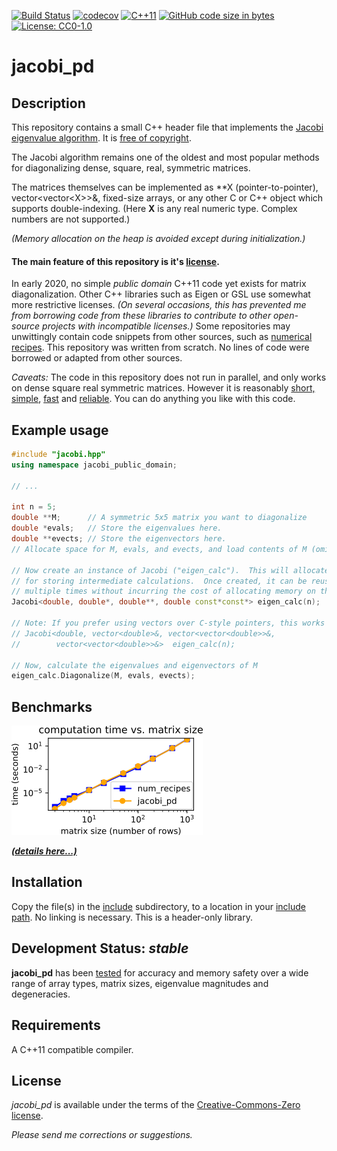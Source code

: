 [![Build Status](https://travis-ci.org/jewettaij/jacobi_pd.svg?branch=master)](https://travis-ci.org/jewettaij/jacobi_pd.svg?branch=master)
[![codecov](https://codecov.io/gh/jewettaij/jacobi_pd/branch/master/graph/badge.svg)](https://codecov.io/gh/jewettaij/jacobi_pd)
[![C++11](https://img.shields.io/badge/C%2B%2B-11-blue.svg)](https://isocpp.org/std/the-standard)
[![GitHub code size in bytes](https://img.shields.io/github/languages/code-size/jewettaij/jacobi_pd)]()
[![License: CC0-1.0](https://licensebuttons.net/p/mark/1.0/88x31.png)](https://creativecommons.org/publicdomain/zero/1.0/)


jacobi_pd
===========

## Description

This repository contains a small C++ header file that implements the
[Jacobi eigenvalue algorithm](https://en.wikipedia.org/wiki/Jacobi_eigenvalue_algorithm).
It is [free of copyright](https://creativecommons.org/publicdomain/zero/1.0/).

The Jacobi algorithm remains one of the oldest and most popular methods for
diagonalizing dense, square, real, symmetric matrices.

The matrices themselves can be implemented as \*\*X (pointer-to-pointer),
vector\<vector\<X\>\>&, fixed-size arrays,
or any other C or C++ object which supports double-indexing.
(Here **X** is any real numeric type.  Complex numbers are not supported.)

*(Memory allocation on the heap is avoided except during initialization.)*


#### The main feature of this repository is it's [license](LICENSE.md).

In early 2020, no simple *public domain* C++11 code
yet exists for matrix diagonalization.
Other C++ libraries such as Eigen or GSL use somewhat more restrictive licenses.
*(On several occasions, this has prevented me from borrowing
code from these libraries to contribute to other open-source
projects with incompatible licenses.)*
Some repositories may unwittingly contain code
snippets from other sources, such as
[numerical recipes](http://mingus.as.arizona.edu/~bjw/software/boycottnr.html).
This repository was written from scratch.  No lines of code were borrowed
or adapted from other sources.



*Caveats:* The code in this repository does not run in parallel,
and only works on dense square real symmetric matrices.
However it is reasonably
[short, simple](include/jacobi.hpp), 
[fast](benchmarks/README.md) and
[reliable](.travis.yml).
You can do anything you like with this code.


##  Example usage

```cpp
#include "jacobi.hpp"
using namespace jacobi_public_domain;

// ...

int n = 5;
double **M;      // A symmetric 5x5 matrix you want to diagonalize
double *evals;   // Store the eigenvalues here.
double **evects; // Store the eigenvectors here.
// Allocate space for M, evals, and evects, and load contents of M (omitted)...

// Now create an instance of Jacobi ("eigen_calc").  This will allocate space
// for storing intermediate calculations.  Once created, it can be reused
// multiple times without incurring the cost of allocating memory on the heap.
Jacobi<double, double*, double**, double const*const*> eigen_calc(n);

// Note: If you prefer using vectors over C-style pointers, this works also:
// Jacobi<double, vector<double>&, vector<vector<double>>&,
//        vector<vector<double>>&>  eigen_calc(n);

// Now, calculate the eigenvalues and eigenvectors of M
eigen_calc.Diagonalize(M, evals, evects);
```

## Benchmarks

[![benchmarks](benchmarks/benchmarks.png)](benchmarks/README.md)

[***(details here...)***](benchmarks/README.md)


## Installation

Copy the file(s) in the [include](include) subdirectory,
to a location in your
[include path](https://www.rapidtables.com/code/linux/gcc/gcc-i.html).
No linking is necessary.
This is a header-only library.


## Development Status: *stable*

**jacobi_pd** has been
[tested](.travis.yml)
for accuracy and memory safety
over a wide range of array types, matrix sizes,
eigenvalue magnitudes and degeneracies.


## Requirements

A C++11 compatible compiler.


## License

*jacobi_pd* is available under the terms of the [Creative-Commons-Zero license](LICENSE.md).

*Please send me corrections or suggestions.*

